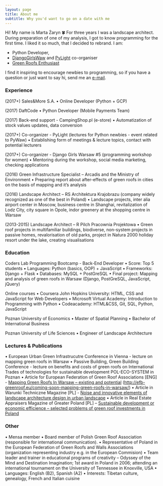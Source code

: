 ```yaml
---
layout: page
title: About me
subtitle: Why you'd want to go on a date with me
---
```


Hi! My name is Marta Żaryn 🍀 For three years I was a landscape architect. During preparation of one of my analysis, I got to know programming for the first time. I liked it so much, that I decided to rebrand. I am:

- Python Developer,
- [DjangoGirlsWaw](https://www.facebook.com/DjangoGirlsWarsaw/) and [PyLight](https://www.facebook.com/pylightmeetup/) co-organiser
- [Green Roofs Enthusiast](http://efb-greenroof.eu/coming-soon-mapping-green-roofs-in-warsaw/)

I find it inspiring to encourage newbies to programming, so if you have a question or just want to say hi, send me an [e-mail](martazaryn@gmail.com).


### Experience

(2017+) Sales&More S.A.
• Online Developer (Python + GCP)

(2017) DaftCode
• Python Developer (Mobile Payments Team)

(2017) Back-end support - CampingShop.pl (e-store)
• Automatization of stock values updates, data conversion

(2017+) Co-organizer - PyLight (lectures for Python newbies - event related to PyWaw)
• Establishing form of meetings & lecture topics, contact with potential lecturers

(2017+) Co-organizer - Django Girls Warsaw #5 (programming workshop for women)
• Mentoring during the workshop, social media marketing, checking applications 

(2016) Green Infrastructure Specialist – Arcadis and the Ministry of Environment
• Preparing report about after-effects of green roofs in cities on the basis of mapping and it’s analysis

(2016) Landscape Architect – RS Architektura Krajobrazu (company widely recognized as one of the best in Poland) 
• Landscape projects, inter alia airport center in Moscow, business centre in Shanghai, revitalization of
Lodz City, city square in Opole, indor greenery at the shopping centre in Warsaw

(2013-2015) Landscape Architect – R Pilch Pracownia Projektowa
• Green roof projects in multifamiliar buildings, biodiverse, non-system projects in passive homes, revalorisation of old parks, project in Natura 2000 holiday resort under the lake, creating visualisations


### Education

Coders Lab Programming Bootcamp - Back-End Developer
• Score: Top 5 students
• Languages: Python (basics, OOP) + JavaScript
• Frameworks: Django + Flask
• Databases: MySQL + PostGreSQL
• Final project: Mapping and analysis of green roofs in Warsaw (Django, PostGreSQL, JavaScript, jQuery)

Online courses
• Coursera John Hopkins University: HTML, CSS and JavaScript for Web Developers
• Microsoft Virtual Academy: Introduction to Programming with Python
• Codeacademy: HTML&CSS, Git, SQL, Python, JavaScript

Poznan University of Economics
• Master of Spatial Planning
• Bachelor of International Business

Poznan University of Life Sciences
• Engineer of Landscape Architecture


### Lectures & Publications

• European Urban Green Infrastrucutre Conference in Vienna - lecture on mapping green roofs in Warsaw
• Passive Building, Green Building Conference - lecture on benefits and costs of green roofs on International Trades
of technologies for sustainable development POL-ECO-SYSTEM in Poznan
• Article for European Federation of Green Roof Associations [ENG] - [Mapping Green Roofs In Warsaw – existing and potential](http://efb-greenroof.eu/coming-soon-mapping-green-roofs-in-warsaw/)
(http://efb-greenroof.eu/coming-soon-mapping-green-roofs-in-warsaw/)
• Article in Warunki Techniczne Magazine [PL] - [Noise and innovative elements of landscape architecture design in urban landscape](https://drive.google.com/file/d/0B5Jbnj-1ZmdeMGZzX0h3ZldFM2c/view)
• Article in Real Estate Appraisers Magazine of Greater Poland [PL] – [Sustainable development or economic efficience – selected problems of green roof investments in Poland](https://srmww.pl/images/biuletyny/2013/1_2_2013/16-24.pdf)


### Other

• Mensa member
• Board member of Polish Green Roof Association (responsible for international communication).
• Representative of Poland in the European Federation of Green Roofs and Walls Associations (organization representing industry e.g. in the European Commision)
• Team leader and trainer in educational programs of creativity – Odyssey of the Mind and Destination Imagination; 1st award in Poland in 2006; attending an international tournament on the University of Tennessee in Knoxville, USA
• Languages: English (B2), Spanish (A2)
• Interests: Tibetan culture, genealogy, French and Italian cuisine
